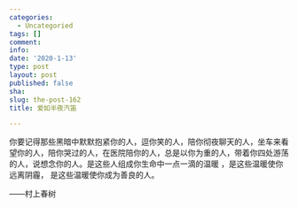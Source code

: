 ```yaml
---
categories:
  - Uncategoried
tags: []
comment: 
info: 
date: '2020-1-13'
type: post
layout: post
published: false
sha: 
slug: the-post-162
title: 爱如半夜汽笛

---
```

你要记得那些黑暗中默默抱紧你的人，逗你笑的人，陪你彻夜聊天的人，坐车来看望你的人，陪你哭过的人，在医院陪你的人，总是以你为重的人，带着你四处游荡的人，说想念你的人。是这些人组成你生命中一点一滴的温暖 ，是这些温暖使你远离阴霾， 是这些温暖使你成为善良的人。

——村上春树